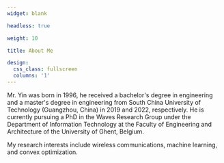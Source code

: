 ```yaml
---
widget: blank

headless: true

weight: 10

title: About Me

design:
  css_class: fullscreen
  columns: '1'
---
```

Mr. Yin was born in 1996, he received a bachelor's degree in engineering and a master's degree in engineering from South China University of Technology (Guangzhou, China) in 2019 and 2022, respectively. He is currently pursuing a PhD in the Waves Research Group under the Department of Information Technology at the Faculty of Engineering and Architecture of the University of Ghent, Belgium.

My research interests include wireless communications, machine learning, and convex optimization.
